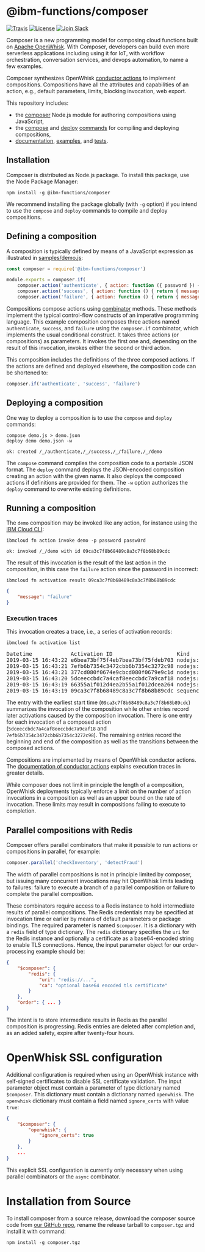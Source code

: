 <!--
#
# Licensed to the Apache Software Foundation (ASF) under one or more
# contributor license agreements.  See the NOTICE file distributed with
# this work for additional information regarding copyright ownership.
# The ASF licenses this file to You under the Apache License, Version 2.0
# (the "License"); you may not use this file except in compliance with
# the License.  You may obtain a copy of the License at
#
#     http://www.apache.org/licenses/LICENSE-2.0
#
# Unless required by applicable law or agreed to in writing, software
# distributed under the License is distributed on an "AS IS" BASIS,
# WITHOUT WARRANTIES OR CONDITIONS OF ANY KIND, either express or implied.
# See the License for the specific language governing permissions and
# limitations under the License.
#
-->

# @ibm-functions/composer

[![Travis](https://travis-ci.org/ibm-functions/composer.svg?branch=master)](https://travis-ci.org/ibm-functions/composer)
[![License](https://img.shields.io/badge/license-Apache%202.0-blue.svg)](https://opensource.org/licenses/Apache-2.0)
[![Join
Slack](https://img.shields.io/badge/join-slack-9B69A0.svg)](http://slack.openwhisk.org/)

Composer is a new programming model for composing cloud functions built on
[Apache OpenWhisk](https://github.com/apache/openwhisk). With
Composer, developers can build even more serverless applications including using
it for IoT, with workflow orchestration, conversation services, and devops
automation, to name a few examples.

Composer synthesizes OpenWhisk [conductor
actions](https://github.com/apache/openwhisk/blob/master/docs/conductors.md)
to implement compositions. Compositions have all the attributes and capabilities
of an action, e.g., default parameters, limits, blocking invocation, web export.

This repository includes:
* the [composer](composer.js) Node.js module for authoring compositions using
  JavaScript,
* the [compose](bin/compose.js) and [deploy](bin/deploy.js)
  [commands](docs/COMMANDS.md) for compiling and deploying compositions,
* [documentation](docs), [examples](samples), and [tests](test).

## Installation

Composer is distributed as Node.js package. To install this package, use the
Node Package Manager:
```
npm install -g @ibm-functions/composer
```
We recommend installing the package globally (with `-g` option) if you intend to
use the `compose` and `deploy` commands to compile and deploy compositions.

## Defining a composition

A composition is typically defined by means of a JavaScript expression as
illustrated in [samples/demo.js](samples/demo.js):
```javascript
const composer = require('@ibm-functions/composer')

module.exports = composer.if(
    composer.action('authenticate', { action: function ({ password }) { return { value: password === 'abc123' } } }),
    composer.action('success', { action: function () { return { message: 'success' } } }),
    composer.action('failure', { action: function () { return { message: 'failure' } } }))
```
Compositions compose actions using [combinator](docs/COMBINATORS.md) methods.
These methods implement the typical control-flow constructs of an imperative
programming language. This example composition composes three actions named
`authenticate`, `success`, and `failure` using the `composer.if` combinator,
which implements the usual conditional construct. It takes three actions (or
compositions) as parameters. It invokes the first one and, depending on the
result of this invocation, invokes either the second or third action.

 This composition includes the definitions of the three composed actions. If the
 actions are defined and deployed elsewhere, the composition code can be shortened
 to:
```javascript
composer.if('authenticate', 'success', 'failure')
```

## Deploying a composition

One way to deploy a composition is to use the `compose` and `deploy` commands:
```
compose demo.js > demo.json
deploy demo demo.json -w
```
```
ok: created /_/authenticate,/_/success,/_/failure,/_/demo
```
The `compose` command compiles the composition code to a portable JSON format.
The `deploy` command deploys the JSON-encoded composition creating an action
with the given name. It also deploys the composed actions if definitions are
provided for them. The `-w` option authorizes the `deploy` command to overwrite
existing definitions.

## Running a composition

The `demo` composition may be invoked like any action, for instance using the
[IBM Cloud CLI](https://cloud.ibm.com/docs/cli):
```
ibmcloud fn action invoke demo -p password passw0rd
```
```
ok: invoked /_/demo with id 09ca3c7f8b68489c8a3c7f8b68b89cdc
```
The result of this invocation is the result of the last action in the
composition, in this case the `failure` action since the password in incorrect:
```
ibmcloud fn activation result 09ca3c7f8b68489c8a3c7f8b68b89cdc
```
```json
{
    "message": "failure"
}
```
### Execution traces

This invocation creates a trace, i.e., a series of activation records:
```
ibmcloud fn activation list
```
<pre>
Datetime            Activation ID                    Kind     Start Duration   Status  Entity
2019-03-15 16:43:22 e6bea73bf75f4eb7bea73bf75fdeb703 nodejs:10 warm  1ms        success guest/demo:0.0.1
2019-03-15 16:43:21 7efb6b7354c3472cbb6b7354c3272c98 nodejs:10 cold  31ms       success guest/failure:0.0.1
2019-03-15 16:43:21 377cd080f0674e9cbcd080f0679e9c1d nodejs:10 warm  2ms        success guest/demo:0.0.1
2019-03-15 16:43:20 5dceeccbdc7a4caf8eeccbdc7a9caf18 nodejs:10 cold  29ms       success guest/authenticate:0.0.1
2019-03-15 16:43:19 66355a1f012d4ea2b55a1f012dcea264 nodejs:10 cold  104ms      success guest/demo:0.0.1
2019-03-15 16:43:19 09ca3c7f8b68489c8a3c7f8b68b89cdc sequence warm  3.144s     success guest/demo:0.0.1
</pre>

The entry with the earliest start time (`09ca3c7f8b68489c8a3c7f8b68b89cdc`)
summarizes the invocation of the composition while other entries record later
activations caused by the composition invocation. There is one entry for each
invocation of a composed action (`5dceeccbdc7a4caf8eeccbdc7a9caf18` and
`7efb6b7354c3472cbb6b7354c3272c98`). The remaining entries record the beginning
and end of the composition as well as the transitions between the composed
actions.

Compositions are implemented by means of OpenWhisk conductor actions. The
[documentation of conductor
actions](https://github.com/apache/openwhisk/blob/master/docs/conductors.md)
explains execution traces in greater details.

While composer does not limit in principle the length of a composition,
OpenWhisk deployments typically enforce a limit on the number of action
invocations in a composition as well as an upper bound on the rate of
invocation. These limits may result in compositions failing to execute to
completion.

## Parallel compositions with Redis

Composer offers parallel combinators that make it possible to run actions or
compositions in parallel, for example:
```javascript
composer.parallel('checkInventory', 'detectFraud')
```

The width of parallel compositions is not in principle limited by composer, but
issuing many concurrent invocations may hit OpenWhisk limits leading to
failures: failure to execute a branch of a parallel composition or failure to
complete the parallel composition.

These combinators require access to a Redis instance to hold intermediate
results of parallel compositions. The Redis credentials may be specified at
invocation time or earlier by means of default parameters or package bindings.
The required parameter is named `$composer`. It is a dictionary with a `redis`
field of type dictionary. The `redis` dictionary specifies the `uri` for the
Redis instance and optionally a certificate as a base64-encoded string to enable
TLS connections. Hence, the input parameter object for our order-processing
example should be:
```json
{
    "$composer": {
        "redis": {
            "uri": "redis://...",
            "ca": "optional base64 encoded tls certificate"
        }
    },
    "order": { ... }
}
```

The intent is to store intermediate results in Redis as the parallel composition
is progressing. Redis entries are deleted after completion and, as an added
safety, expire after twenty-four hours.

# OpenWhisk SSL configuration

Additional configuration is required when using an OpenWhisk instance with
self-signed certificates to disable SSL certificate validation. The input
parameter object must contain a parameter of type dictionary named `$composer`.
This dictionary must contain a dictionary named `openwhisk`. The `openwhisk`
dictionary must contain a field named `ignore_certs` with value `true`:
```json
{
    "$composer": {
        "openwhisk": {
            "ignore_certs": true
        }
    },
    ...
}
```

This explicit SSL configuration is currently only necessary when using parallel
combinators or the `async` combinator.

# Installation from Source

To install composer from a source release, download the composer source code
from [our GitHub repo](https://github.com/ibm-functions/composer/releases),
rename the release tarball to `composer.tgz` and install it with command:
```shell
npm install -g composer.tgz
```
